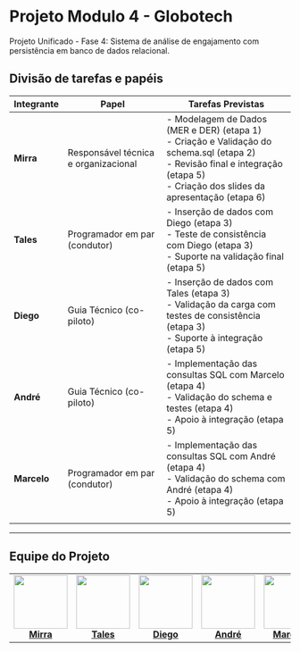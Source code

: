 # Projeto Modulo 4 - Globotech
Projeto Unificado - Fase 4: Sistema de análise de engajamento com persistência em banco de dados relacional.

## Divisão de tarefas e papéis

| **Integrante** | **Papel**                              | **Tarefas Previstas** |
|----------------|----------------------------------------|------------------------|
| **Mirra**      | Responsável técnica e organizacional   | - Modelagem de Dados (MER e DER) (etapa 1) <br> - Criação e Validação do schema.sql (etapa 2) <br> - Revisão final e integração (etapa 5) <br> - Criação dos slides da apresentação (etapa 6) |
| **Tales**      | Programador em par (condutor)          | - Inserção de dados com Diego (etapa 3) <br> - Teste de consistência com Diego (etapa 3) <br> - Suporte na validação final (etapa 5) |
| **Diego**      | Guia Técnico (co-piloto)               | - Inserção de dados com Tales (etapa 3) <br> - Validação da carga com testes de consistência (etapa 3) <br> - Suporte à integração (etapa 5) |
| **André**      | Guia Técnico (co-piloto)               | - Implementação das consultas SQL com Marcelo (etapa 4) <br> - Validação do schema e testes (etapa 4) <br> - Apoio à integração (etapa 5) |
| **Marcelo**    | Programador em par (condutor)          | - Implementação das consultas SQL com André (etapa 4) <br> - Validação do schema com André (etapa 4) <br> - Apoio à integração (etapa 5) |
        |


---
## Equipe do Projeto

<table>
  <tr>
    <td align="center">
      <a href="https://github.com/mirrabernardo">
        <img src="https://github.com/user-attachments/assets/12e2f501-e8a0-41f6-9116-c99a9f579b24" width="96" height="96"><br>
        <strong>Mirra</strong>
      </a>
    </td>
    <td align="center">
      <a href="https://github.com/TalesHonorio">
        <img src="https://github.com/user-attachments/assets/e046c0c6-42bf-454f-b26e-43ce558048a3" width="96" height="96"><br>
        <strong>Tales</strong>
      </a>
    </td>
    <td align="center">
      <a href="https://github.com/Diego-Teixeira-dev">
        <img src="https://github.com/user-attachments/assets/8847641e-31a1-484e-b4f4-3163ce9bfc37" width="96" height="96"><br>
        <strong>Diego</strong>
      </a>
    </td>
    <td align="center">
      <a href="https://github.com/andrelassis">
        <img src="https://github.com/user-attachments/assets/782a64f3-7569-4063-bd26-6e1c0353ca19" width="96" height="96"><br>
        <strong>André</strong>
      </a>
    </td>
    <td align="center">
      <a href="https://github.com/MarceloZilotti">
        <img src="https://github.com/user-attachments/assets/761f722f-a11a-47f0-857b-67dc44f98c44" width="96" height="96"><br>
        <strong>Marcelo</strong>
      </a>
    </td>
  </tr>
</table>


